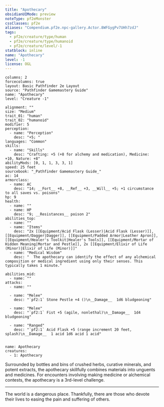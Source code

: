 ```yaml
---
title: "Apothecary"
obsidianUIMode: preview
noteType: pf2eMonster
cssClasses: pf2e
aliases: "Compendium.pf2e.npc-gallery.Actor.8WFGygPv7UHh7zdJ" 
tags:
  - pf2e/creature/type/human
  - pf2e/creature/type/humanoid
  - pf2e/creature/level/-1
statblock: inline
name: "Apothecary"
level: -1
license: OGL
---
```


```statblock
columns: 2
forcecolumns: true
layout: Basic Pathfinder 2e Layout
source: "Pathfinder Gamemastery Guide"
name: "Apothecary"
level: "Creature -1"

alignment: ""
size: "Medium"
trait_01: "human"
trait_02: "humanoid"
modifier: 5
perception:
  - name: "Perception"
    desc: "+5; "
languages: "Common"
skills:
  - name: "Skills"
    desc: "Crafting: +5 (+8 for alchemy and medication), Medicine: +10, Nature: +8"
abilityMods: [0, 1, 1, 3, 3, 1]
speed: 25 feet
sourcebook: "_Pathfinder Gamemastery Guide_"
ac: 14
armorclass:
  - name: AC
    desc: "14; __Fort__ +8, __Ref__ +3, __Will__ +5; +1 circumstance to all saves vs. poisons"
hp: 9
health:
  - name: ""
  - name: HP
    desc: "9; __Resistances__ poison 2"
abilities_top:
  - name: ""
  - name: "Items"
    desc: "2x [[Equipment/Acid Flask (Lesser)|Acid Flask (Lesser)]], [[Equipment/Dagger|Dagger]], [[Equipment/Padded Armor|Leather Apron]], [[Equipment/Healer's Toolkit|Healer's Tools]], [[Equipment/Mortar of Hidden Meaning|Mortar and Pestle]], 2x [[Equipment/Elixir of Life (Minor)|Elixir of Life (Minor)]]"
  - name: "Medical Wisdom"
    desc: "  The apothecary can identify the effect of any alchemical composition or medical ingredient using only their senses. This typically takes 1 minute."

abilities_mid:
  - name: ""
attacks:
  - name: ""

  - name: "Melee"
    desc: "`pf2:1` Stone Pestle +4 ()\n__Damage__  1d6 bludgeoning"

  - name: "Melee"
    desc: "`pf2:1` Fist +5 (agile, nonlethal)\n__Damage__  1d4 bludgeoning"

  - name: "Ranged"
    desc: "`pf2:1` Acid Flask +5 (range increment 20 feet, splash)\n__Damage__  1 acid 1d6 acid 1 acid"
 
```

```encounter-table
name: Apothecary
creatures:
  - 1: Apothecary
```



Surrounded by bottles and bins of crushed herbs, curative minerals, and potent extracts, the apothecary skillfully combines materials into unguents and medicines. For encounters involving making medicine or alchemical contests, the apothecary is a 3rd-level challenge.

* * *

The world is a dangerous place. Thankfully, there are those who devote their lives to easing the pain and suffering of others.
